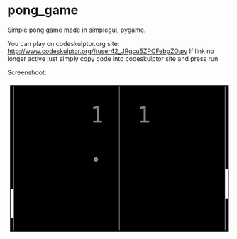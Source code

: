 # pong_game
Simple pong game made in simplegui, pygame.

You can play on codeskulptor.org site: http://www.codeskulptor.org/#user42_JRgcu5ZPCFebpZO.py
If link no longer active just simply copy code into codeskulptor site and press run.

Screenshoot:

![alt tag](https://github.com/fryderykg/pong_game/blob/master/pong.png)

